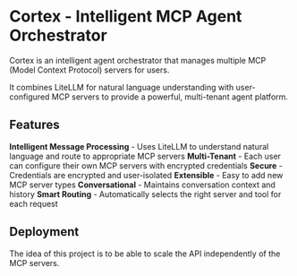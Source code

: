 # Cortex - Intelligent MCP Agent Orchestrator

Cortex is an intelligent agent orchestrator that manages multiple MCP (Model Context Protocol) servers for users.

It combines LiteLLM for natural language understanding with user-configured MCP servers to provide a powerful, multi-tenant agent platform.

## Features

**Intelligent Message Processing** - Uses LiteLLM to understand natural language and route to appropriate MCP servers
**Multi-Tenant** - Each user can configure their own MCP servers with encrypted credentials
**Secure** - Credentials are encrypted and user-isolated
**Extensible** - Easy to add new MCP server types
**Conversational** - Maintains conversation context and history
**Smart Routing** - Automatically selects the right server and tool for each request

## Deployment

The idea of this project is to be able to scale the API independently of the MCP servers.
